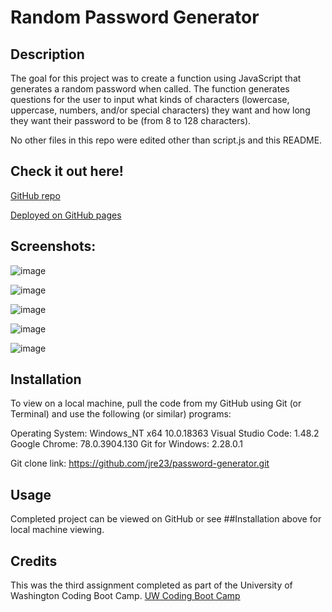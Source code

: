 # Random Password Generator

## Description

The goal for this project was to create a function using JavaScript that generates a random password when called. The function generates questions for the user to input what kinds of characters (lowercase, uppercase, numbers, and/or special characters) they want and how long they want their password to be (from 8 to 128 characters).

No other files in this repo were edited other than script.js and this README. 

## Check it out here! 

[GitHub repo](https://github.com/jre23/password-generator)

[Deployed on GitHub pages](https://jre23.github.io/password-generator/)

## Screenshots:


![image](https://user-images.githubusercontent.com/69170823/93415557-a1961700-f858-11ea-9bda-26e72ac595ef.png)


![image](https://user-images.githubusercontent.com/69170823/93415586-b8d50480-f858-11ea-957c-551e935ee9fe.png)


![image](https://user-images.githubusercontent.com/69170823/93415654-db671d80-f858-11ea-8f5e-b01cab11e2dd.png)


![image](https://user-images.githubusercontent.com/69170823/93415704-f89bec00-f858-11ea-82bb-72c8031820c2.png)


![image](https://user-images.githubusercontent.com/69170823/93415781-2aad4e00-f859-11ea-8c37-2a1085a4c28d.png)


## Installation

To view on a local machine, pull the code from my GitHub using Git (or Terminal) and use the following (or similar) programs:

Operating System: Windows_NT x64 10.0.18363
Visual Studio Code: 1.48.2
Google Chrome: 78.0.3904.130
Git for Windows: 2.28.0.1

Git clone link: https://github.com/jre23/password-generator.git

## Usage

Completed project can be viewed on GitHub or see ##Installation above for local machine viewing.

## Credits

This was the third assignment completed as part of the University of Washington Coding Boot Camp. [UW Coding Boot Camp](https://bootcamp.uw.edu/coding/)